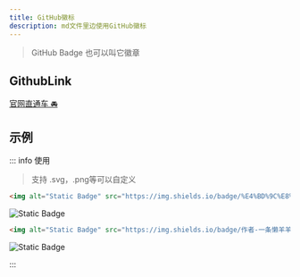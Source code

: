```yaml
---
title: GitHub徽标
description: md文件里边使用GitHub徽标
---
```


<c-title title="GitHub徽标" />

>GitHub Badge 也可以叫它徽章
## GithubLink

[官网直通车 🚘](https://shields.io)

## 示例

::: info 使用
> 支持 .svg，.png等可以自定义
```html
<img alt="Static Badge" src="https://img.shields.io/badge/%E4%BD%9C%E8%80%85-%E4%B8%80%E6%9D%A1%E6%87%92%E7%BE%8A%E7%BE%8A-%233366ff">
```
<img alt="Static Badge" src="https://img.shields.io/badge/%E4%BD%9C%E8%80%85-%E4%B8%80%E6%9D%A1%E6%87%92%E7%BE%8A%E7%BE%8A-%233366ff">

```html
<img alt="Static Badge" src="https://img.shields.io/badge/作者-一条懒羊羊-red.svg">
```
<img alt="Static Badge" src="https://img.shields.io/badge/作者-一条懒羊羊-red.svg">

:::

